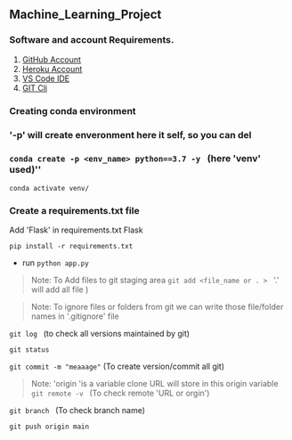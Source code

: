 ## Machine_Learning_Project

### Software and account Requirements.

1. [GitHub Account](https://github.com/)
2. [Heroku Account](https://id.heroku.com/login)
3. [VS Code IDE](https://code.visualstudio.com/download)
4. [GIT Cli](https://git-scm.com/downloads)

### Creating conda environment

### '-p' will create enveronment here it self, so you can del 

### ``conda create -p <env_name> python==3.7 -y ``    (here 'venv' used)''

``conda activate venv/``

### Create a requirements.txt file

Add 'Flask' in requirements.txt 
Flask

``pip install -r requirements.txt``

* run 
``python app.py``

>Note: To Add files to git staging area
``git add <file_name or . > `` '.' will add all file )

>Note: To ignore files or folders from git we can write those file/folder names in '.gitignore' file

``git log ``        (to check all versions maintained by git)

``git status ``

``git commit -m "meaaage"``    (To create version/commit all git)

>Note: 'origin 'is a variable clone URL will store in this origin variable 
``git remote -v ``      (To check remote 'URL or orgin')

``git branch ``    (To check branch name)

```
git push origin main
```

